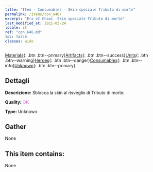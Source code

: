 ```yaml
---
title: "Item - Consumables - Skin speciale Tributo di morte"
permalink: /Items/con_646/
excerpt: "Era of Chaos  Skin speciale Tributo di morte"
last_modified_at: 2021-03-24
locale: it
ref: "con_646.md"
toc: false
classes: wide
---
```

 [Materials](/it/Items/){: .btn .btn--primary}[Artifacts](/it/Items/Artifacts/){: .btn .btn--success}[Units](/it/Items/Units/){: .btn .btn--warning}[Heroes](/it/Items/Heroes/){: .btn .btn--danger}[Consumables](/it/Items/Consumables/){: .btn .btn--info}[Unknown](/it/Items/Unknown/){: .btn .btn--primary}

## Dettagli
 **Descrizione:** Sblocca la skin al risveglio di Tributo di morte.

 **Quality:** <span style="color: #DA70D6">OK</span>

 **Type:** Unknown

## Gather

  None

## This item contains:

  None

